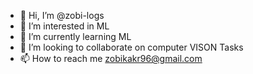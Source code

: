 - 👋 Hi, I’m @zobi-logs
- 👀 I’m interested in ML
- 🌱 I’m currently learning ML
- 💞️ I’m looking to collaborate on computer VISON Tasks
- 📫 How to reach me zobikakr96@gmail.com

<!---
zobi-logs/zobi-logs is a ✨ special ✨ repository because its `README.md` (this file) appears on your GitHub profile.
You can click the Preview link to take a look at your changes.
--->
